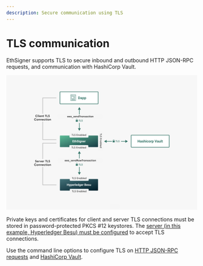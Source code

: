```yaml
---
description: Secure communication using TLS
---
```


# TLS communication

EthSigner supports TLS to secure inbound and outbound HTTP JSON-RPC
requests, and communication with HashiCorp Vault.

![EthSigner TLS](../assets/images/Ethsigner_TLS.png)

Private keys and certificates for client and server TLS connections must be
stored in password-protected PKCS #12 keystores. The [server
(in this example, Hyperledger Besu) must be configured](https://besu.hyperledger.org/en/latest/Concepts/TLS/) to
accept TLS connections.

Use the command line options to configure TLS on
[HTTP JSON-RPC requests](../HowTo/Configure-TLS.md) and [HashiCorp Vault](../HowTo/Store-Keys/Use-Hashicorp.md).
